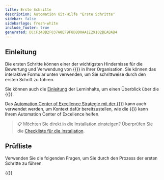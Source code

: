 ```yaml
---
title: Erste Schritte
description: Automation Kit-Hilfe "Erste Schritte"
sidebar: false
sidebarlogo: fresh-white
include_footer: true
generated: DCCF34BB2F037A0EF9F8D8D0AA1E29102BEABAB4
---
```


## Einleitung

Die ersten Schritte können einer der wichtigsten Hindernisse für die Bewertung und Verwendung von {{<product-name>}} in Ihrer Organisation. Sie können das interaktive Formular unten verwenden, um Sie schrittweise durch den ersten Schritt zu führen.

Sie können auch die [Einleitung](https://learn.microsoft.com/power-automate/guidance/automation-kit/overview/introduction) der Lerninhalte, um einen Überblick über die {{<product-name>}}.

Das [Automation Center of Excellence Strategie mit der {{<product-name>}}](https://learn.microsoft.com/power-automate/guidance/automation-kit/overview/automation-coe-strategy) kann auch verwendet werden, um Kontext dafür bereitzustellen, wie die {{<product-name>}} kann Ihrem Automation Center of Excellence helfen.

> 📋 Möchten Sie direkt in die Installation einsteigen? Überprüfen Sie die [Checkliste für die Installation](/de/get-started/install-checklist).

## Prüfliste

Verwenden Sie die folgenden Fragen, um Sie durch den Prozess der ersten Schritte zu führen

{{<questions name="/content/de/checklist.json" completed="Vielen Dank für Ihr Feedback zu den ersten Schritten" shownavigationbuttons="false" locale="de">}}
